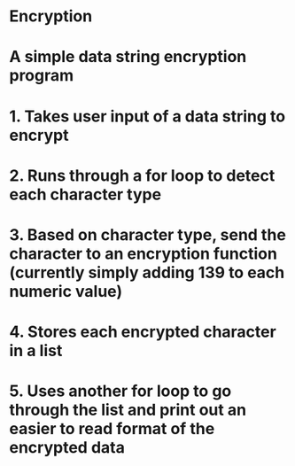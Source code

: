 # Encryption
# A simple data string encryption program

# 1. Takes user input of a data string to encrypt
# 2. Runs through a for loop to detect each character type
# 3. Based on character type, send the character to an encryption function (currently simply adding 139 to each numeric value)
# 4. Stores each encrypted character in a list
# 5. Uses another for loop to go through the list and print out an easier to read format of the encrypted data
